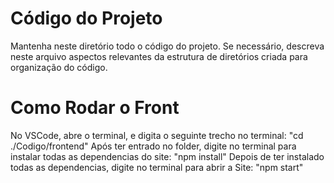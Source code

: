 # Código do Projeto

Mantenha neste diretório todo o código do projeto. Se necessário, descreva neste arquivo aspectos relevantes da estrutura de diretórios criada para organização do código.

# Como Rodar o Front 
No VSCode, abre o terminal, e digita o seguinte trecho no terminal: "cd ./Codigo/frontend"
Após ter entrado no folder, digite no terminal para instalar todas as dependencias do site: "npm install" 
Depois de ter instalado todas as dependencias, digite no terminal para abrir a Site: "npm start" 
